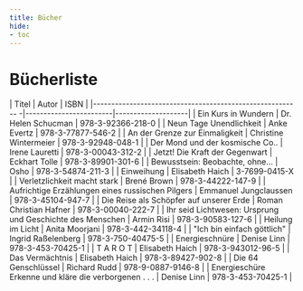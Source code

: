 ```yaml
---
title: Bücher
hide:
- toc
---
```


# Bücherliste

| Titel                                                     | Autor                  | ISBN               |
|--------------------------------------------------------- -|------------------------|--------------------|
| Ein Kurs in Wundern                                       | Dr. Helen Schucman     | 978-3-92366-218-0  |
| Neun Tage Unendlichkeit                                   | Anke Evertz            | 978-3-77877-546-2  |
| An der Grenze zur Einmaligkeit                            | Christine Wintermeier  | 978-3-92948-048-1  |
| Der Mond und der kosmische Co..                           | Irene Lauretti         | 978-3-00043-312-2  |
| Jetzt! Die Kraft der Gegenwart                            | Eckhart Tolle          | 978-3-89901-301-6  |
| Bewusstsein: Beobachte, ohne…                             | Osho                   | 978-3-54874-211-3  |
| Einweihung                                                | Elisabeth Haich        | 3-7699-0415-X      |
| Verletzlichkeit macht stark                               | Brené Brown            | 978-3-44222-147-9  |
| Aufrichtige Erzählungen eines russischen Pilgers          | Emmanuel Jungclaussen  | 978-3-45104-947-7  |
| Die Reise als Schöpfer auf unserer Erde                   | Roman Christian Hafner | 978-3-00040-222-7  |
| Ihr seid Lichtwesen: Ursprung und Geschichte des Menschen | Armin Risi             | 978-3-90583-127-6  |
| Heilung im Licht                                          | Anita Moorjani         | 978-3-442-34118-4  |
| "Ich bin einfach göttlich"                                | Ingrid Raßelenberg     | 978-3-750-40475-5  |
| Energieschnüre                                            | Denise Linn            | 978-3-453-70425-1  |
| T A R O T                                                 | Elisabeth Haich        | 978-3-943012-96-5  |
| Das Vermächtnis                                           | Elisabeth Haich        | 978-3-89427-902-8  |
| Die 64 Genschlüssel                                       | Richard Rudd           | 978-9-0887-9146-8  |
| Energieschüre Erkenne und kläre die verborgenen . . .     | Denise Linn            | 978-3-453-70425-1  |
